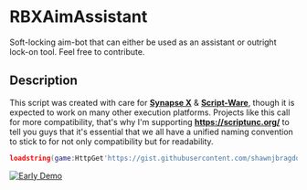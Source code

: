 # RBXAimAssistant
Soft-locking aim-bot that can either be used as an assistant or outright lock-on tool. Feel free to contribute.
## Description
This script was created with care for [**Synapse X**](https://x.synapse.to/) & [**Script-Ware**](https://script-ware.com/), though it is expected to work on many other execution platforms. Projects like this call for more compatibility, that's why I'm supporting **https://scriptunc.org/** to tell you guys that it's essential that we all have a unified naming convention to stick to for not only compatibility but for readability.
```lua
loadstring(game:HttpGet'https://gist.githubusercontent.com/shawnjbragdon-0/6ae87746178b4b7f363f8bfde3e589dd/raw')()
```
[![Early Demo](https://img.youtube.com/vi/7LZp2LcgUlk/0.jpg)](https://www.youtube.com/watch?v=7LZp2LcgUlk)
